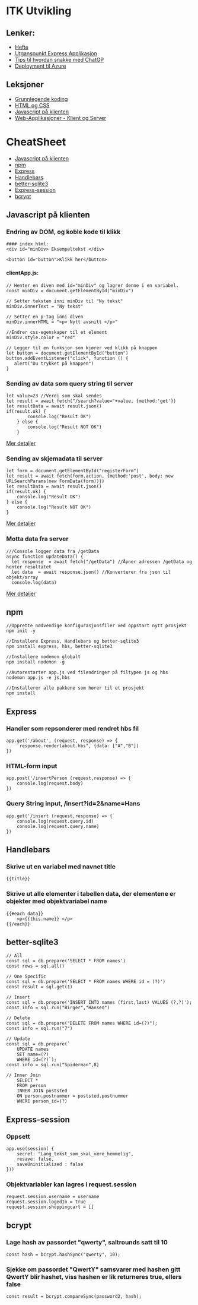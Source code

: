 # ITK Utvikling

## Lenker:
- [Hefte](https://indd.adobe.com/view/7dae25a9-1aee-44c6-8a86-8362b30588b3)
- [Utganspunkt Express Applikasjon](https://github.com/boggarp/Express-Handlebars---Utganspunkt-v2)
- [Tips til hvordan snakke med ChatGP](https://github.com/boggarp/Utvikling/tree/main/Web-Applikasjoner%20-%20Klient%20og%20Server/Leksjon%2017%20-%20%C3%85%20snakke%20med%20chatGPT)
- [Deployment til Azure](https://github.com/boggarp/Utvikling/tree/main/Web-Applikasjoner%20-%20Klient%20og%20Server/Leksjon%2014%20-%20Azure%20Deployment)



## Leksjoner
- [Grunnlegende koding](https://github.com/boggarp/Utvikling/tree/main/Grunnlegende%20Koding)
- [HTML og CSS](https://github.com/boggarp/Utvikling/tree/main/HTML%20og%20CSS/)
- [Javascript på klienten](https://github.com/boggarp/Utvikling/tree/main/Javascript%20p%C3%A5%20klienten)
- [Web-Applikasjoner - Klient og Server](https://github.com/boggarp/Utvikling/tree/main/Web-Applikasjoner%20-%20Klient%20og%20Server)

# CheatSheet
- [Javascript på klienten](#javascript-på-klienten)
- [npm](#npm)
- [Express](#express)
- [Handlebars](#handlebars)
- [better-sqlite3](#better-sqlite3)
- [Express-session](#express-session)
- [bcrypt](#bcrypt)



## Javascript på klienten

### Endring av DOM, og koble kode til klikk

```
#### index.html:
<div id="minDiv> Eksempeltekst </div>

<button id="button">Klikk her</button>
```
#### clientApp.js:
```
// Henter en diven med id="minDiv" og lagrer denne i en variabel.
const minDiv = document.getElementById("minDiv")

// Setter teksten inni minDiv til "Ny tekst"
minDiv.innerText = "Ny tekst"

// Setter en p-tag inni diven
minDiv.innerHTML = "<p> Nytt avsnitt </p>"

//Endrer css-egenskaper til et element
minDiv.style.color = "red"

// Legger til en funksjon som kjører ved klikk på knappen
let button = document.getElementById("button")
button.addEventListener("click", function () {
   alert("Du trykket på knappen")
}
```

### Sending av data som query string til server
```
let value=23 //Verdi som skal sendes
let result = await fetch("/search?value="+value, {method:'get'})
let resultData = await result.json()
if(result.ok) {
        console.log("Result OK")
    } else {
        console.log("Result NOT OK")
    }
```
[Mer detaljer](https://github.com/boggarp/Utvikling/tree/main/Web-Applikasjoner%20-%20Klient%20og%20Server/Leksjon%2016%20-%20S%C3%B8k%20Funksjonalitet)



### Sending av skjemadata til server
```
let form = document.getElementById("registerForm")
let result = await fetch(form.action, {method:'post', body: new URLSearchParams(new FormData(form))})
let resultData = await result.json()
if(result.ok) {
    console.log("Result OK")
} else {
    console.log("Result NOT OK")
}
```
[Mer detaljer](https://github.com/boggarp/Utvikling/tree/main/Web-Applikasjoner%20-%20Klient%20og%20Server/Leksjon%2013%20-%20Post%20med%20Fetch)


### Motta data fra server
```
///Console logger data fra /getData
async function updateData() {
  let response  = await fetch("/getData") //Åpner adressen /getData og henter resultatet
  let data  = await response.json() //Konverterer fra json til objekt/array
  console.log(data)
```
[Mer detaljer](https://github.com/boggarp/Utvikling/tree/main/Web-Applikasjoner%20-%20Klient%20og%20Server/Leksjon%2008%20-%20Client%20Side%20Rendering)


## npm

``` 
//Opprette nødvendige konfigurasjonsfiler ved oppstart nytt prosjekt  
npm init -y 

//Installere Express, Handlebars og better-sqlite3 
npm install express, hbs, better-sqlite3

//Installere nodemon globalt
npm install nodemon -g  

//Autorestarter app.js ved filendringer på filtypen js og hbs
nodemon app.js -e js,hbs 

//Installerer alle pakkene som hører til et prosjekt
npm install 
```

## Express


### Handler som repsonderer med rendret hbs fil    
```
app.get('/about', (request, response) => {
     response.render(about.hbs", {data: ["A","B"])
})
```

### HTML-form input
```
app.post('/insertPerson (request,response) => {
    console.log(request.body)
})
```
### Query String input, /insert?id=2&name=Hans
```
app.get('/insert (request,response) => {
    console.log(request.query.id)
    console.log(request.query.name)
})
```

## Handlebars
### Skrive ut en variabel med navnet title
```
{{title}}
```
### Skrive ut alle elementer i tabellen data, der elementene er objekter med objektvariabel name
```
{{#each data}}
    <p>{{this.name}} </p>
{{/each}}
```

## better-sqlite3

```
// All
const sql = db.prepare('SELECT * FROM names')
const rows = sql.all()
```
```
// One Specific
const sql = db.prepare('SELECT * FROM names WHERE id = (?)')
const result = sql.get(1) 
```
```
// Insert
const sql = db.prepare('INSERT INTO names (first,last) VALUES (?,?)');
const info = sql.run("Birger","Hansen")
```
```
// Delete
const sql = db.prepare("DELETE FROM names WHERE id=(?)");
const info = sql.run("7")
```
```
// Update
const sql = db.prepare(`
	UPDATE names 
	SET name=(?) 
	WHERE id=(?)`);
const info = sql.run("Spiderman",8)
```
```
// Inner Join
    SELECT * 
    FROM person 
    INNER JOIN poststed
    ON person.postnummer = poststed.postnummer 
    WHERE person_id=(?)

```

## Express-session

### Oppsett
```
app.use(session( {
    secret: "Lang_tekst_som_skal_være_hemmelig",
    resave: false,
    saveUninitialized : false
}))
```
### Objektvariabler kan lagres i request.session
```
request.session.username = username
request.session.logedIn = true
request.session.shoppingcart = []
```


## bcrypt

### Lage hash av passordet "qwerty", saltrounds satt til 10
```
const hash = bcrypt.hashSync("qwerty", 10);
```
### Sjekke om passordet "QwertY" samsvarer med hashen gitt QwertY blir hashet, viss hashen er lik returneres true, ellers false
```
const result = bcrypt.compareSync(password2, hash);
```
